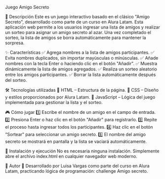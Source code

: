 Juego Amigo Secreto


📌 Descripción
Este es un juego interactivo basado en el clásico "Amigo Secreto", desarrollado como parte de un curso en Alura Latam. Esta aplicación web permite a los usuarios ingresar una lista de amigos y realizar un sorteo para asignar un amigo secreto al azar. Una vez completado el sorteo, la lista de amigos se borra automáticamente para mantener la sorpresa.


✨ Características
✅ Agrega nombres a la lista de amigos participantes.
✅ Evita nombres duplicados, sin importar mayúsculas o minúsculas.
✅ Añade nombres con la tecla Enter o haciendo clic en el botón "Añadir".
✅ Muestra dinámicamente la lista de amigos agregados.
✅ Realiza un sorteo aleatorio entre los amigos participantes.
✅ Borrar la lista automáticamente después del sorteo.


🛠️ Tecnologías utilizadas
📌 HTML – Estructura de la página.
📌 CSS – Diseño y estilos proporcionados por Alura Latam.
📌 JavaScript – Lógica del juego implementada para gestionar la lista y el sorteo.


🎮 Cómo jugar
1️⃣ Escribe el nombre de un amigo en el campo de entrada.
2️⃣ Presiona Enter o haz clic en el botón "Añadir" para registrarlo.
3️⃣ Repite el proceso hasta ingresar todos los participantes.
4️⃣ Haz clic en el botón "Sortear" para seleccionar un amigo secreto.
5️⃣ El nombre del amigo secreto se mostrará en pantalla y la lista se vaciará automáticamente.


🚀 Instalación y ejecución
No es necesaria ninguna instalación. Simplemente abre el archivo index.html en cualquier navegador web moderno.

📌 Autor
📢 Desarrollado por Luisa Vargas como parte del curso en Alura Latam, practicando lógica de programación: challenge Amigo secreto.

















